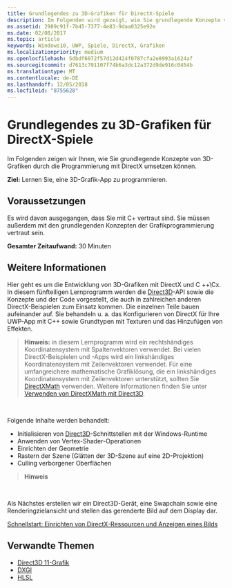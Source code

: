 ```yaml
---
title: Grundlegendes zu 3D-Grafiken für DirectX-Spiele
description: Im Folgenden wird gezeigt, wie Sie grundlegende Konzepte von 3D-Grafiken durch die Programmierung mit DirectX umsetzen können.
ms.assetid: 2989c91f-7b45-7377-4e83-9daa0325e92e
ms.date: 02/08/2017
ms.topic: article
keywords: Windows10, UWP, Spiele, DirectX, Grafiken
ms.localizationpriority: medium
ms.openlocfilehash: 5dbdf6072f57d12d424f0787cfa2e8993a1624af
ms.sourcegitcommit: d7613c791107f74b6a3dc12a372d9de916c0454b
ms.translationtype: MT
ms.contentlocale: de-DE
ms.lasthandoff: 12/05/2018
ms.locfileid: "8755628"
---
```

# <a name="basic-3d-graphics-for-directx-games"></a>Grundlegendes zu 3D-Grafiken für DirectX-Spiele



Im Folgenden zeigen wir Ihnen, wie Sie grundlegende Konzepte von 3D-Grafiken durch die Programmierung mit DirectX umsetzen können.

**Ziel:** Lernen Sie, eine 3D-Grafik-App zu programmieren.

## <a name="prerequisites"></a>Voraussetzungen


Es wird davon ausgegangen, dass Sie mit C+ vertraut sind. Sie müssen außerdem mit den grundlegenden Konzepten der Grafikprogrammierung vertraut sein.

**Gesamter Zeitaufwand:** 30 Minuten

## <a name="where-to-go-from-here"></a>Weitere Informationen


Hier geht es um die Entwicklung von 3D-Grafiken mit DirectX und C ++\\Cx. In diesem fünfteiligen Lernprogramm werden die [Direct3D](https://msdn.microsoft.com/library/windows/desktop/hh309466)-API sowie die Konzepte und der Code vorgestellt, die auch in zahlreichen anderen DirectX-Beispielen zum Einsatz kommen. Die einzelnen Teile bauen aufeinander auf. Sie behandeln u. a. das Konfigurieren von DirectX für Ihre UWP-App mit C++ sowie Grundtypen mit Texturen und das Hinzufügen von Effekten.

> **Hinweis:** in diesem Lernprogramm wird ein rechtshändiges Koordinatensystem mit Spaltenvektoren verwendet. Bei vielen DirectX-Beispielen und -Apps wird ein linkshändiges Koordinatensystem mit Zeilenvektoren verwendet. Für eine umfangreichere mathematische Grafiklösung, die ein linkshändiges Koordinatensystem mit Zeilenvektoren unterstützt, sollten Sie [DirectXMath](https://msdn.microsoft.com/library/windows/desktop/hh437833) verwenden. Weitere Informationen finden Sie unter [Verwenden von DirectXMath mit Direct3D](https://msdn.microsoft.com/library/windows/desktop/ff729728#Use_DXMath_with_D3D).

 

Folgende Inhalte werden behandelt:

-   Initialisieren von [Direct3D](https://msdn.microsoft.com/library/windows/desktop/hh309466)-Schnittstellen mit der Windows-Runtime
-   Anwenden von Vertex-Shader-Operationen
-   Einrichten der Geometrie
-   Rastern der Szene (Glätten der 3D-Szene auf eine 2D-Projektion)
-   Culling verborgener Oberflächen

> **Hinweis**  

 

Als Nächstes erstellen wir ein Direct3D-Gerät, eine Swapchain sowie eine Renderingzielansicht und stellen das gerenderte Bild auf dem Display dar.

[Schnellstart: Einrichten von DirectX-Ressourcen und Anzeigen eines Bilds](setting-up-directx-resources.md)

## <a name="related-topics"></a>Verwandte Themen


* [Direct3D 11-Grafik](https://msdn.microsoft.com/library/windows/desktop/ff476080)
* [DXGI](https://msdn.microsoft.com/library/windows/desktop/hh404534)
* [HLSL](https://msdn.microsoft.com/library/windows/desktop/bb509561)

 

 




